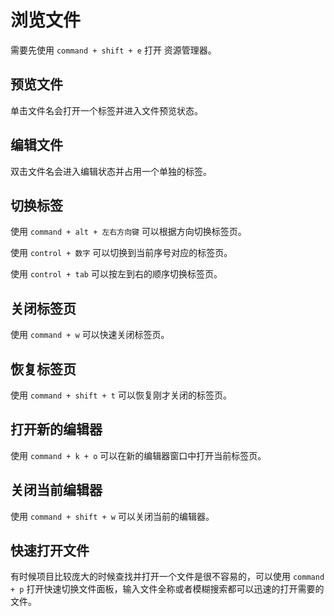 # 浏览文件

需要先使用 `command + shift + e` 打开 资源管理器。

## 预览文件

单击文件名会打开一个标签并进入文件预览状态。

## 编辑文件

双击文件名会进入编辑状态并占用一个单独的标签。

## 切换标签

使用 `command + alt + 左右方向键` 可以根据方向切换标签页。

使用 `control + 数字` 可以切换到当前序号对应的标签页。

使用 `control + tab` 可以按左到右的顺序切换标签页。

## 关闭标签页

使用 `command + w` 可以快速关闭标签页。

## 恢复标签页

使用 `command + shift + t` 可以恢复刚才关闭的标签页。

## 打开新的编辑器

使用 `command + k + o` 可以在新的编辑器窗口中打开当前标签页。

## 关闭当前编辑器

使用 `command + shift + w` 可以关闭当前的编辑器。

## 快速打开文件

有时候项目比较庞大的时候查找并打开一个文件是很不容易的，可以使用 `command + p` 打开快速切换文件面板，输入文件全称或者模糊搜索都可以迅速的打开需要的文件。